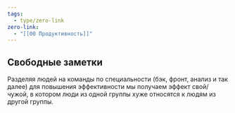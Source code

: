 ```yaml
---
tags:
  - type/zero-link
zero-link:
  - "[[00 Продуктивность]]"
---
```

## Свободные заметки
Разделяя людей на команды по специальности (бэк, фронт, анализ и так далее) для повышения эффективности мы получаем эффект свой/чужой, в котором люди из одной группы хуже относятся к людям из другой группы.